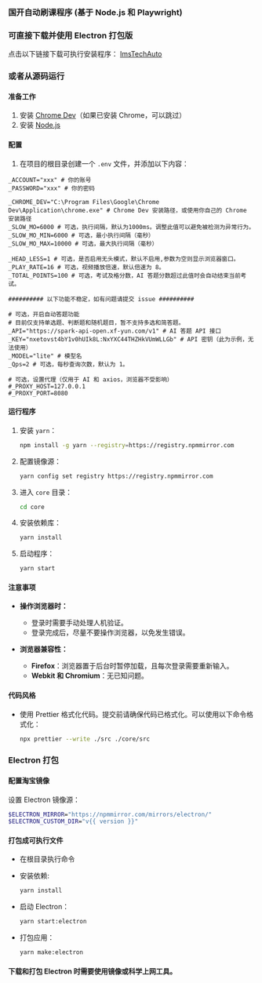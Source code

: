 ### 国开自动刷课程序 (基于 Node.js 和 Playwright)

### 可直接下载并使用 Electron 打包版
点击以下链接下载可执行安装程序：
[ImsTechAuto](https://github.com/2468785842/ImsTech/releases/latest/download/ims-tech-auto-1.0.0.Setup.exe)

### 或者从源码运行

#### 准备工作
1. 安装 [Chrome Dev](https://www.google.com/intl/zh-CN/chrome/dev/)（如果已安装 Chrome，可以跳过）
2. 安装 [Node.js](https://nodejs.org/zh-cn)

#### 配置
1. 在项目的根目录创建一个 `.env` 文件，并添加以下内容：
```properties
_ACCOUNT="xxx" # 你的账号
_PASSWORD="xxx" # 你的密码

_CHROME_DEV="C:\Program Files\Google\Chrome Dev\Application\chrome.exe" # Chrome Dev 安装路径，或使用你自己的 Chrome 安装路径
_SLOW_MO=6000 # 可选，执行间隔，默认为1000ms。调整此值可以避免被检测为异常行为。
_SLOW_MO_MIN=6000 # 可选，最小执行间隔（毫秒）
_SLOW_MO_MAX=10000 # 可选，最大执行间隔（毫秒）

_HEAD_LESS=1 # 可选，是否启用无头模式，默认不启用,参数为空则显示浏览器窗口。
_PLAY_RATE=16 # 可选，视频播放倍速，默认倍速为 8。
_TOTAL_POINTS=100 # 可选，考试及格分数，AI 答题分数超过此值时会自动结束当前考试。

########## 以下功能不稳定，如有问题请提交 issue ##########

# 可选，开启自动答题功能
# 目前仅支持单选题、判断题和随机题目，暂不支持多选和简答题。
_API="https://spark-api-open.xf-yun.com/v1" # AI 答题 API 接口
_KEY="nxetovst4bY1v0hUIk8L:NxYXC44THZHkVUmWLLGb" # API 密钥（此为示例，无法使用）
_MODEL="lite" # 模型名
_Qps=2 # 可选，每秒查询次数，默认为 1。

# 可选，设置代理（仅用于 AI 和 axios，浏览器不受影响）
#_PROXY_HOST=127.0.0.1
#_PROXY_PORT=8080
```

#### 运行程序
1. 安装 `yarn`：
   ```bash
   npm install -g yarn --registry=https://registry.npmmirror.com
   ```

2. 配置镜像源：
   ```bash
   yarn config set registry https://registry.npmmirror.com
   ```

3. 进入 `core` 目录：
   ```bash
   cd core
   ```

4. 安装依赖库：
   ```bash
   yarn install
   ```

5. 启动程序：
   ```bash
   yarn start
   ```

#### 注意事项
- **操作浏览器时：**
  - 登录时需要手动处理人机验证。
  - 登录完成后，尽量不要操作浏览器，以免发生错误。
  
- **浏览器兼容性：**
  - **Firefox**：浏览器置于后台时暂停加载，且每次登录需要重新输入。
  - **Webkit 和 Chromium**：无已知问题。

#### 代码风格
- 使用 Prettier 格式化代码。提交前请确保代码已格式化。可以使用以下命令格式化：
  ```bash
  npx prettier --write ./src ./core/src
  ```

### Electron 打包

#### 配置淘宝镜像
设置 Electron 镜像源：
```bash
$ELECTRON_MIRROR="https://npmmirror.com/mirrors/electron/"
$ELECTRON_CUSTOM_DIR="v{{ version }}"
```

#### 打包成可执行文件
- 在根目录执行命令
- 安装依赖:
  ```bash
  yarn install
  ```

- 启动 Electron：
  ```bash
  yarn start:electron
  ```

- 打包应用：
  ```bash
  yarn make:electron
  ```

#### 下载和打包 Electron 时需要使用镜像或科学上网工具。